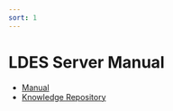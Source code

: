 ```yaml
---
sort: 1
---
```


# LDES Server Manual


<!-- {% include list.liquid %} -->

- [Manual](https://xdxxxdx.github.io/githubpagesxd/Server%20Manual/configuration.html)
- [Knowledge Repository]()
   
